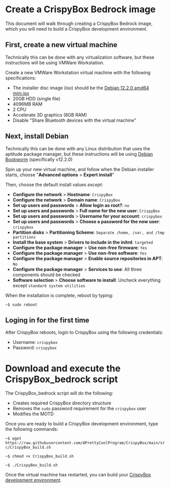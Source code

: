 # Create a CrispyBox Bedrock image

This document will walk through creating a CrispyBox Bedrock image, which you will need to build a CrispyBox development environment.

## First, create a new virtual machine

Technically this can be done with any virtualization software, but these instructions will be using VMWare Workstation.

Create a new VMWare Workstation virtual machine with the following specifications:

- The installer disc image (iso) should be the [Debian 12.2.0 amd64 mini.iso](https://deb.debian.org/debian/dists/bookworm/main/installer-amd64/current/images/netboot/mini.iso)
- 20GB HDD (single file)
- 4096MB RAM
- 2 CPU
- Accelerate 3D graphics (8GB RAM)
- Disable "Share Bluetooth devices with the virtual machine"

## Next, install Debian

Technically this can be done with any Linux distribution that uses the aptitude package manager, but these instructions will be using [Debian Bookworm](https://www.debian.org/) (specifically v12.2.0)

Spin up your new virtual machine, and follow when the Debian installer starts, choose "**Advanced options** > **Expert install**"

Then, choose the default install values *except*:
  - **Configure the network** > **Hostname**: `CrispyBox`
  - **Configure the network** > **Domain name**: `CrispyBox`
  - **Set up users and passwords** > **Allow login as root?**: `no`
  - **Set up users and passwords** > **Full name for the new user**: `CrispyBox`
  - **Set up users and passwords** > **Username for your account**: `crispybox`
  - **Set up users and passwords** > **Choose a password for the new user**: `crispybox`
  - **Partition disks** > **Partitioning Scheme**: `Separate /home, /var, and /tmp partitions`
  - **Install the base system** > **Drivers to include in the initrd**: `targeted`
  - **Configure the package manager** > **Use non-free firmware**: `Yes`
  - **Configure the package manager** > **Use non-free software**: `Yes`
  - **Configure the package manager** > **Enable source repositories in APT**: `No`
  - **Configure the package manager** > **Services to use**: All three components should be checked
  - **Software selection** > **Choose software to install**: Uncheck everything except `standard system utilities`

When the installation is complete, reboot by typing:

`~$ sudo reboot`  

## Loging in for the first time

After CrispyBox reboots, login to CrispyBox using the following credentials:

- Username: `crispybox`
- Password: `crispybox`

# Download and execute the CrispyBox_bedrock script

The CrispyBox_bedrock script will do the following:

- Creates required CrispyBox directory structure
- Removes the `sudo` password requirement for the `crispybox` user
- Modifies the MOTD

Once you are ready to build a CrispyBox development environment, type the following commands:

`~$ wget https://raw.githubusercontent.com/APrettyCoolProgram/CrispyBox/main/src/CrispyBox_build.sh`

`~$ chmod +x CrispyBox_build.sh`

`~$ ./CrispyBox_build.sh`




Once the virtual machine has restarted, you can build your [CrispyBox development environment](Build%20a%20CrispyBox%20environment.md).
